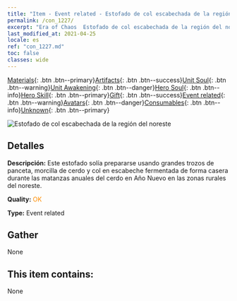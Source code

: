 ```yaml
---
title: "Item - Event related - Estofado de col escabechada de la región del noreste"
permalink: /con_1227/
excerpt: "Era of Chaos  Estofado de col escabechada de la región del noreste"
last_modified_at: 2021-04-25
locale: es
ref: "con_1227.md"
toc: false
classes: wide
---
```

 [Materials](/ItemsES/){: .btn .btn--primary}[Artifacts](/ItemsES/Artifacts/){: .btn .btn--success}[Unit Soul](/ItemsES/UnitSoul/){: .btn .btn--warning}[Unit Awakening](/ItemsES/UnitAwakening/){: .btn .btn--danger}[Hero Soul](/ItemsES/HeroSoul/){: .btn .btn--info}[Hero Skill](/ItemsES/HeroSkill/){: .btn .btn--primary}[Gift](/ItemsES/Gift/){: .btn .btn--success}[Event related](/ItemsES/Events/){: .btn .btn--warning}[Avatars](/ItemsES/Avatars/){: .btn .btn--danger}[Consumables](/ItemsES/Consumables/){: .btn .btn--info}[Unknown](/ItemsES/Unknown/){: .btn .btn--primary}

 ![Estofado de col escabechada de la región del noreste](/images/t/i_81531121.png)

## Detalles
 **Descripción:** Este estofado solía prepararse usando grandes trozos de panceta, morcilla de cerdo y col en escabeche fermentada de forma casera durante las matanzas anuales del cerdo en Año Nuevo en las zonas rurales del noreste.

 **Quality:** <span style="color: #FF8C00">OK</span>

 **Type:** Event related

## Gather

  None

## This item contains:

  None

